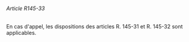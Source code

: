 ###### Article R145-33

En cas d'appel, les dispositions des articles R. 145-31 et R. 145-32 sont applicables.

